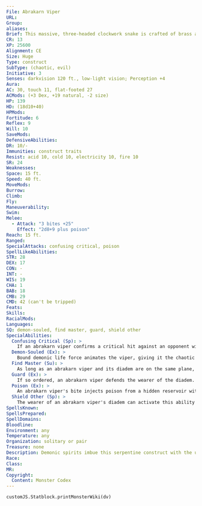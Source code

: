 ```yaml
---
File: Abrakarn Viper
URL: 
Group: 
aliases: 
Brief: This massive, three-headed clockwork snake is crafted of brass and strange, dark alloys.
CR: 13
XP: 25600
Alignment: CE
Size: Huge
Type: construct
SubType: (chaotic, evil)
Initiative: 3
Senses: darkvision 120 ft., low-light vision; Perception +4
Aura: 
AC: 30, touch 11, flat-footed 27
ACMods: (+3 Dex, +19 natural, -2 size)
HP: 139
HD: (18d10+40)
HPMods: 
Fortitude: 6
Reflex: 9
Will: 10
SaveMods: 
DefensiveAbilities: 
DR: 10/-
Immunities: construct traits
Resist: acid 10, cold 10, electricity 10, fire 10
SR: 24
Weaknesses: 
Space: 15 ft.
Speed: 40 ft.
MoveMods: 
Burrow: 
Climb: 
Fly: 
Maneuverability: 
Swim: 
Melee: 
  - Attack: "3 bites +25"
    Effect: "2d8+9 plus poison"
Reach: 15 ft.
Ranged: 
SpecialAttacks: confusing critical, poison
SpellLikeAbilities: 
STR: 28
DEX: 17
CON: -
INT: -
WIS: 19
CHA: 1
BAB: 18
CMB: 29
CMD: 42 (can't be tripped)
Feats: 
Skills: 
RacialMods: 
Languages: 
SQ: demon-souled, find master, guard, shield other
SpecialAbilities:
  Confusing Critical (Sp): >
    If an abrakarn viper confirms a critical hit against an opponent with its bite attack, the opponent must succeed at a DC 23 Will save or be confused for 1 round (as lesser confusion). The save DC is Charisma-based and includes a +9 racial bonus.
  Demon-Souled (Ex): >
    Bound demonic life force animates the viper, giving it the chaotic and evil subtypes.
  Find Master (Su): >
    As long as an abrakarn viper and its diadem are on the same plane, the viper can unerringly find the diadem's wearer (or just the diadem, if it is removed).
  Guard (Ex): >
    If so ordered, an abrakarn viper defends the wearer of the diadem. All attacks against the diadem's wearer take a -2 penalty when the wearer is within the viper's melee reach.
  Poison (Ex): >
    An abrakarn viper's bite injects poison from a hidden reservoir within its body. The creator must refill this reservoir manually. The reservoir holds enough poison for three successful bite attacks, after which the creature merely deals bite damage. Refilling the reservoir takes 5 rounds and provokes attacks of opportunity. The creator can fill the reservoir with any injury poison (typically drow poison).
  Shield Other (Sp): >
    The wearer of an abrakarn viper's diadem can activate this ability as a standard action when within 100 feet of the viper. This ability transfers half the damage that would be dealt to the diadem's wearer to the viper (this ability does not provide the bonuses to AC or on saving throws granted by the spell of the same name). Damage transferred in this way bypasses any defensive abilities the viper possesses (such as immunity or damage reduction).
SpellsKnown: 
SpellsPrepared: 
SpellDomains: 
Bloodline: 
Environment: any
Temperature: any
Organization: solitary or pair
Treasure: none
Description: Demonic spirits imbue this serpentine construct with the unnatural power to protect anyone who wears its diadem of control.  Construction  An abrakarn viper's body and its diadem of control are built from 5,000 pounds of magically treated brass and rare metals costing 10,000 gp in total.  ABRAKARN VIPER  CL 8th; Price 150,000 gp  Construction  Requirements Craft Construct, animate object, confusion, geas/ quest, shield other; Skill Craft (armor), Craft (blacksmithing), or Craft (weapons) DC 21; Cost 80,000 gp
Race: 
Class: 
MR: 
Copyright:
  Content: Monster Codex
---
```

```dataviewjs
customJS.Statblock.printMonsterWiki(dv)
```
